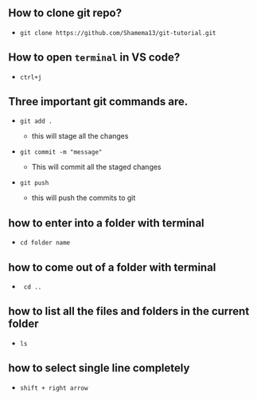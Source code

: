 ## How to clone git repo?

  - `git clone https://github.com/Shamema13/git-tutorial.git`

## How to open `terminal` in VS code?
 - `ctrl+j` 

## Three important git commands are.
- `git add .`
  - this will stage all the changes

- `git commit -m "message"`
   - This will commit all the staged changes

- `git push`
   - this will push the commits to git

## how to enter into a folder with terminal
  - `cd folder name`

## how to come out of a folder with terminal
  - ` cd ..`

## how to list all the files and folders in the current folder
  - `ls`

## how to select single line completely 
  - `shift + right arrow`
   